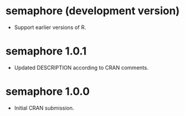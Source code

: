 # semaphore (development version)

* Support earlier versions of R.

# semaphore 1.0.1

* Updated DESCRIPTION according to CRAN comments.

# semaphore 1.0.0

* Initial CRAN submission.
